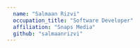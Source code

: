 ```yaml
---
  name: "Salmaan Rizvi"
  occupation_title: "Software Developer"
  affiliation: "Snaps Media"
  github: "salmaanrizvi"
---
```

